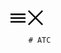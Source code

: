 <span class="icon">
            <svg width="24" height="24" xmlns="http://www.w3.org/2000/svg" fill-rule="evenodd" clip-rule="evenodd" class="">
                <path d="M24 18v1h-24v-1h24zm0-6v1h-24v-1h24zm0-6v1h-24v-1h24z" fill="#1040e2" stroke="black" stroke-width="1.5"></path>
                <path d="M24 19h-24v-1h24v1zm0-6h-24v-1h24v1zm0-6h-24v-1h24v1z"></path>
            </svg>
            <svg class="none" width="24" height="24" xmlns="http://www.w3.org/2000/svg" fill-rule="evenodd" clip-rule="evenodd">
                <path d="M12 11.293l10.293-10.293.707.707-10.293 10.293 10.293 10.293-.707.707-10.293-10.293-10.293 10.293-.707-.707 10.293-10.293-10.293-10.293.707-.707 10.293 10.293z" stroke="black" stroke-width="1.5"></path>
            </svg>
        </span>




        # ATC
